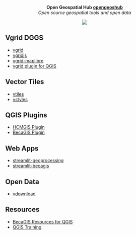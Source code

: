 <p align="center">
  <strong >Open Geospatial Hub <a href="https://github.com/opengeoshub">opengeoshub</a></strong> <br>
  <i>Open source geospatial tools and open data</i>
</p>

<p align="center">
  <img src="https://raw.githubusercontent.com/thangqd/vgridtools/main/images/readme/dggs.png">
</p>

## Vgrid DGGS
- [vgrid](https://github.com/vopengeos/vgrid)
- [vgridjs](https://github.com/vopengeos/vgridjs)
- [vgrid-maplibre](https://github.com/vopengeos/vgrid-maplibre)
- [vgrid plugin for QGIS](https://github.com/vopengeos/vgridtools)

## Vector Tiles
- [vtiles](https://github.com/vopengeos/vtiles)
- [vstyles](https://github.com/vopengeos/vstyles)


## QGIS Plugins
- [HCMGIS Plugin](https://github.com/vopengeos/HCMGIS)
- [BecaGIS Plugin](https://github.com/vopengeos/becagis)

  
## Web Apps
- [streamlit-geoprocessing](https://github.com/vopengeos/geoprocessing)
- [streamlit-becagis](https://github.com/vopengeos/becagis_streamlit)

## Open Data
- [vdownload](https://github.com/vopengeos/vdownload)


## Resources
- [BecaGIS Resources for QGIS](https://github.com/vopengeos/BecaGIS-Resources)
- [QGIS Training](https://github.com/vopengeos/QGIS-Training)


